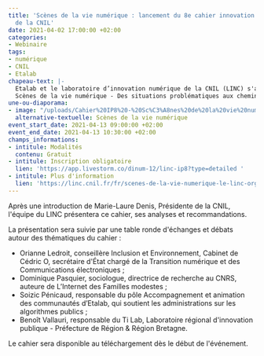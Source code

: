 ```yaml
---
title: 'Scènes de la vie numérique : lancement du 8e cahier innovation et prospective
  de la CNIL'
date: 2021-04-02 17:00:00 +02:00
categories:
- Webinaire
tags:
- numérique
- CNIL
- Etalab
chapeau-text: |-
  Etalab et le laboratoire d’innovation numérique de la CNIL (LINC) s'associent pour organiser un événement en ligne le mardi 13 avril, de 9 h à 10 h 30, à l’occasion de la sortie du 8e cahier Innovation et Prospective de la CNIL :
  Scènes de la vie numérique - Des situations problématiques aux chemins du droit, une exploration du rapport quotidien à la protection des données et de la vie privée.
une-ou-diaporama:
- image: "/uploads/Cahier%20IP8%20-%20Sc%C3%A8nes%20de%20la%20vie%20num%C3%A9rique_visuel-ETALAB.PNG"
  alternative-textuelle: Scènes de la vie numérique
event_start_date: 2021-04-13 09:00:00 +02:00
event_end_date: 2021-04-13 10:30:00 +02:00
champs_informations:
- intitule: Modalités
  contenu: Gratuit
- intitule: Inscription obligatoire
  lien: 'https://app.livestorm.co/dinum-12/linc-ip8?type=detailed '
- intitule: Plus d'information
  lien: 'https://linc.cnil.fr/fr/scenes-de-la-vie-numerique-le-linc-organise-un-evenement-de-lancement-de-son-nouveau-cahier-ip8 '
---
```


Après une introduction de Marie-Laure Denis, Présidente de la CNIL, l'équipe du LINC présentera ce cahier, ses analyses et recommandations.

La présentation sera suivie par une table ronde d'échanges et débats autour des thématiques du cahier :

* Orianne Ledroit, conseillère Inclusion et Environnement, Cabinet de Cédric O, secrétaire d'État chargé de la Transition numérique et des Communications électroniques ;
* Dominique Pasquier, sociologue, directrice de recherche au CNRS, auteure de L’Internet des Familles modestes ;
* Soizic Pénicaud, responsable du pôle Accompagnement et animation des communautés d’Etalab, qui soutient les administrations sur les algorithmes publics ;
* Benoît Vallauri, responsable du Ti Lab, Laboratoire régional d'innovation publique - Préfecture de Région & Région Bretagne.

Le cahier sera disponible au téléchargement dès le début de l'événement.